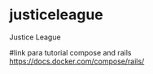 # justiceleague
Justice League

#link para tutorial compose and rails
https://docs.docker.com/compose/rails/
